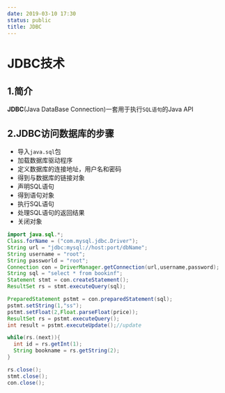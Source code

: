 ```yaml
---
date: 2019-03-10 17:30
status: public
title: JDBC
---
```


# JDBC技术
## 1.简介
__JDBC__(Java DataBase Connection)一套用于执行`SQL语句`的Java API
## 2.JDBC访问数据库的步骤
- 导入`java.sql`包
- 加载数据库驱动程序
- 定义数据库的连接地址，用户名和密码
- 得到与数据库的链接对象
- 声明SQL语句
- 得到语句对象
- 执行SQL语句
- 处理SQL语句的返回结果
- 关闭对象

```java
import java.sql.*;
Class.forName = ("com.mysql.jdbc.Driver");
String url = "jdbc:mysql://host:port/dbName";
String username = "root";
String passworld = "root";
Connection con = DriverManager.getConnection(url,username,password);
String sql = "select * from bookinf";
Statement stmt = con.createStatement();
ResultSet rs = stmt.executeQuery(sql);

PreparedStatement pstmt = con.preparedStatement(sql);
pstmt.setString(1,"ss");
pstmt.setFloat(2,Float.parseFloat(price));
ResultSet rs = pstmt.executeQuery();
int result = pstmt.executeUpdate();//update

while(rs.(next)){
  int id = rs.getInt(1);
  String bookname = rs.getString(2);
}

rs.close();
stmt.close();
con.close();
```
